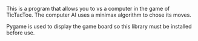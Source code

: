 This is a program that allows you to vs a computer in the game of TicTacToe. The computer AI uses a minimax algorithm to chose its moves.

Pygame is used to display the game board so this library must be installed before use.
